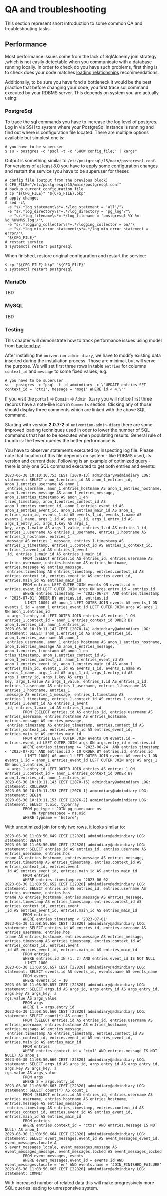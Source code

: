 [loading relationships]: https://docs.sqlalchemy.org/en/20/orm/queryguide/relationships.html

# QA and troubleshooting

This section represent short introduction to some common QA and
troubleshooting tasks.

## Performance

Most performance issues come from the lack of SqlAlchemy join strategy ,which
is not easily detectable when you communicate with a database running locally.
In order to check do you have such problems, first thing is to check does your
code matches [loading relationships] recommendations.

Additionally, to be sure you have fond a bottleneck it would be the best
practice that before changing your code, you first trace sql command executed
by your RDBMS server. This depends on system you are actually using:

### PostgreSql

To trace the sql commands you have to increase the log level of postgres. Log
in via SSH to system where your PostgreSql instance is running and find out
where is configuration file located. There are multiple options available but
simplest one is:

```console
# you have to be superuser
$ su - postgres -c "psql -t -c 'SHOW config_file;' | xargs"
```

Output is something similar to `/etc/postgresql/15/main/postgresql.conf`. For
versions of at least 8.0 you have to apply some configuration changes and
restart the service (you have to be superuser for these):

```shell
# config file (output from the previous block)
$ CFG_FILE="/etc/postgresql/15/main/postgresql.conf"
# backup current configuration file
$ cp "${CFG_FILE}" "${CFG_FILE}.bkp"
# apply changes
$ sed -i\
 -e "s/.*log_statement\s*=.*/log_statement = 'all'/"\
 -e "s/.*log_directory\s*=.*/log_directory = 'pg_log'/"\
 -e "s/.*log_filename\s*=.*/log_filename = 'postgresql-%Y-%m-%d_%H%M%S.log'/"\
 -e "s/.*logging_collector\s*=.*/logging_collector = on/"\
 -e "s/.*log_min_error_statement\s*=.*/log_min_error_statement = error/"\
 "${CFG_FILE}"
# restart service
$ systemctl restart postgresql
```

When finished, restore original configuration and restart the service:

```shell
$ cp "${CFG_FILE}.bkp" "${CFG_FILE}"
$ systemctl restart postgresql
```

### MariaDb

TBD

### MySQL

TBD

### Testing

This chapter will demonstrate how to track performance issues using model from
[backend.py](./python/admindiary/backend.py).

After installing the `univention-admin-diary`, we have to modify existing data
inserted during the installation process. Those are minimal, but will serve the
purpose. We will set first three rows in table `entries` for columns
`context_id` and `message` to some fixed values, e.g.

```console
# you have to be superuser
su - postgres -c "psql -t -d admindiary -c \"UPDATE entries SET context_id = 'ctx1', message = 'msg1' WHERE id < 4;\""
```

If you visit the `portal` -> `Domain` -> `Admin Diary` you will notice first
three records have a note-like icon in `Comments` section. Clicking any of
those should display three comments which are linked with the above SQL
command.

Starting with version **2.0.7-2** of `univention-admin-diary` there are some
improved loading techniques used in oder to lower the number of SQL commands
that has to be executed when populating results. General rule of thumb is: the
fewer queries the better performance is.

You have to observer statements executed by inspecting log file. Please note
that location of this file depends on system - like RDBMS used, its version and
current date. Following is an example of optimized query - there is only one
SQL command executed to get both entries and events:

```text
2023-06-30 10:10:10.753 CEST [2070-13] admindiary@admindiary LOG:  statement: SELECT anon_1.entries_id AS anon_1_entries_id, anon_1.entries_username AS anon_1
_entries_username, anon_1.entries_hostname AS anon_1_entries_hostname, anon_1.entries_message AS anon_1_entries_message, anon_1.entries_timestamp AS anon_1_en
tries_timestamp, anon_1.entries_context_id AS anon_1_entries_context_id, anon_1.entries_event_id AS anon_1_entries_event_id, anon_1.entries_main_id AS anon_1_
entries_main_id, events_1.id AS events_1_id, events_1.name AS events_1_name, args_1.id AS args_1_id, args_1.entry_id AS args_1_entry_id, args_1.key AS args_1_
key, args_1.value AS args_1_value, entries_1.id AS entries_1_id, entries_1.username AS entries_1_username, entries_1.hostname AS entries_1_hostname, entries_1
.message AS entries_1_message, entries_1.timestamp AS entries_1_timestamp, entries_1.context_id AS entries_1_context_id, entries_1.event_id AS entries_1_event
_id, entries_1.main_id AS entries_1_main_id
        FROM (SELECT entries.id AS entries_id, entries.username AS entries_username, entries.hostname AS entries_hostname, entries.message AS entries_message,
 entries.timestamp AS entries_timestamp, entries.context_id AS entries_context_id, entries.event_id AS entries_event_id, entries.main_id AS entries_main_id
        FROM entries LEFT OUTER JOIN events ON events.id = entries.event_id LEFT OUTER JOIN args ON args.entry_id = entries.id
        WHERE entries.timestamp >= '2023-06-24' AND entries.timestamp < '2023-07-01' ORDER BY entries.id, entries.id
         LIMIT 1000) AS anon_1 LEFT OUTER JOIN events AS events_1 ON events_1.id = anon_1.entries_event_id LEFT OUTER JOIN args AS args_1 ON anon_1.entries_id
 = args_1.entry_id LEFT OUTER JOIN entries AS entries_1 ON entries_1.context_id = anon_1.entries_context_id ORDER BY anon_1.entries_id, anon_1.entries_id
2023-06-30 10:10:11.142 CEST [2070-14] admindiary@admindiary LOG:  statement: SELECT anon_1.entries_id AS anon_1_entries_id, anon_1.entries_username AS anon_1
_entries_username, anon_1.entries_hostname AS anon_1_entries_hostname, anon_1.entries_message AS anon_1_entries_message, anon_1.entries_timestamp AS anon_1_en
tries_timestamp, anon_1.entries_context_id AS anon_1_entries_context_id, anon_1.entries_event_id AS anon_1_entries_event_id, anon_1.entries_main_id AS anon_1_
entries_main_id, events_1.id AS events_1_id, events_1.name AS events_1_name, args_1.id AS args_1_id, args_1.entry_id AS args_1_entry_id, args_1.key AS args_1_
key, args_1.value AS args_1_value, entries_1.id AS entries_1_id, entries_1.username AS entries_1_username, entries_1.hostname AS entries_1_hostname, entries_1
.message AS entries_1_message, entries_1.timestamp AS entries_1_timestamp, entries_1.context_id AS entries_1_context_id, entries_1.event_id AS entries_1_event
_id, entries_1.main_id AS entries_1_main_id
        FROM (SELECT entries.id AS entries_id, entries.username AS entries_username, entries.hostname AS entries_hostname, entries.message AS entries_message,
 entries.timestamp AS entries_timestamp, entries.context_id AS entries_context_id, entries.event_id AS entries_event_id, entries.main_id AS entries_main_id
        FROM entries LEFT OUTER JOIN events ON events.id = entries.event_id LEFT OUTER JOIN args ON args.entry_id = entries.id
        WHERE entries.timestamp >= '2023-06-24' AND entries.timestamp < '2023-07-01' AND entries.id > 10 ORDER BY entries.id, entries.id
         LIMIT 1000) AS anon_1 LEFT OUTER JOIN events AS events_1 ON events_1.id = anon_1.entries_event_id LEFT OUTER JOIN args AS args_1 ON anon_1.entries_id
 = args_1.entry_id LEFT OUTER JOIN entries AS entries_1 ON entries_1.context_id = anon_1.entries_context_id ORDER BY anon_1.entries_id, anon_1.entries_id
2023-06-30 10:10:11.143 CEST [2070-15] admindiary@admindiary LOG:  statement: ROLLBACK
2023-06-30 10:10:11.153 CEST [2076-1] admindiary@admindiary LOG:  statement: BEGIN
2023-06-30 10:10:11.153 CEST [2076-2] admindiary@admindiary LOG:  statement: SELECT t.oid, typarray
        FROM pg_type t JOIN pg_namespace ns
            ON typnamespace = ns.oid
        WHERE typname = 'hstore';
```

With unoptimized join for only two rows, it looks similar to:

```text
2023-06-30 11:08:50.649 CEST [22820] admindiary@admindiary LOG:  statement: BEGIN
2023-06-30 11:08:50.650 CEST [22820] admindiary@admindiary LOG:  statement: SELECT entries.id AS entries_id, entries.username AS entries_username, entries.hos
tname AS entries_hostname, entries.message AS entries_message, entries.timestamp AS entries_timestamp, entries.context_id AS entries_context_id, entries.event
_id AS entries_event_id, entries.main_id AS entries_main_id
        FROM entries
        WHERE entries.timestamp >= '2023-06-02'
2023-06-30 11:08:50.652 CEST [22820] admindiary@admindiary LOG:  statement: SELECT entries.id AS entries_id, entries.username AS entries_username, entries.hos
tname AS entries_hostname, entries.message AS entries_message, entries.timestamp AS entries_timestamp, entries.context_id AS entries_context_id, entries.event
_id AS entries_event_id, entries.main_id AS entries_main_id
        FROM entries
        WHERE entries.timestamp < '2023-07-01'
2023-06-30 11:08:50.656 CEST [22820] admindiary@admindiary LOG:  statement: SELECT entries.id AS entries_id, entries.username AS entries_username, entries.hos
tname AS entries_hostname, entries.message AS entries_message, entries.timestamp AS entries_timestamp, entries.context_id AS entries_context_id, entries.event
_id AS entries_event_id, entries.main_id AS entries_main_id
        FROM entries
        WHERE entries.id IN (1, 2) AND entries.event_id IS NOT NULL
         LIMIT 1000
2023-06-30 11:08:50.657 CEST [22820] admindiary@admindiary LOG:  statement: SELECT events.id AS events_id, events.name AS events_name
        FROM events
        WHERE events.id = 10
2023-06-30 11:08:50.657 CEST [22820] admindiary@admindiary LOG:  statement: SELECT args.id AS args_id, args.entry_id AS args_entry_id, args.key AS args_key, a
rgs.value AS args_value
        FROM args
        WHERE 1 = args.entry_id
2023-06-30 11:08:50.660 CEST [22820] admindiary@admindiary LOG:  statement: SELECT count(*) AS count_1
        FROM (SELECT entries.id AS entries_id, entries.username AS entries_username, entries.hostname AS entries_hostname, entries.message AS entries_message,
 entries.timestamp AS entries_timestamp, entries.context_id AS entries_context_id, entries.event_id AS entries_event_id, entries.main_id AS entries_main_id
        FROM entries
        WHERE entries.context_id = 'ctx1' AND entries.message IS NOT NULL) AS anon_1
2023-06-30 11:08:50.660 CEST [22820] admindiary@admindiary LOG:  statement: SELECT args.id AS args_id, args.entry_id AS args_entry_id, args.key AS args_key, a
rgs.value AS args_value
        FROM args
        WHERE 2 = args.entry_id
2023-06-30 11:08:50.663 CEST [22820] admindiary@admindiary LOG:  statement: SELECT count(*) AS count_1
        FROM (SELECT entries.id AS entries_id, entries.username AS entries_username, entries.hostname AS entries_hostname, entries.message AS entries_message,
 entries.timestamp AS entries_timestamp, entries.context_id AS entries_context_id, entries.event_id AS entries_event_id, entries.main_id AS entries_main_id
        FROM entries
        WHERE entries.context_id = 'ctx1' AND entries.message IS NOT NULL) AS anon_1
2023-06-30 11:08:50.664 CEST [22820] admindiary@admindiary LOG:  statement: SELECT event_messages.event_id AS event_messages_event_id, event_messages.locale A
S event_messages_locale, event_messages.message AS event_messages_message, event_messages.locked AS event_messages_locked
        FROM event_messages, events
        WHERE event_messages.event_id = events.id AND event_messages.locale = 'en' AND events.name = 'JOIN_FINISHED_FAILURE'
2023-06-30 11:08:50.665 CEST [22820] admindiary@admindiary LOG:  statement: COMMIT
```

With increased number of related data this will make progressively more SQL
queries leading to unresponsive system.
